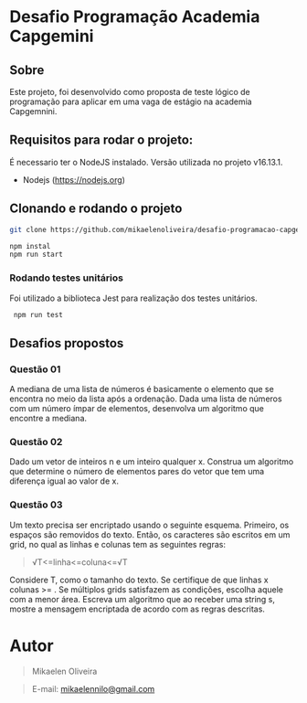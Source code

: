 # Desafio Programação Academia Capgemini

## Sobre

Este projeto, foi desenvolvido como proposta de teste lógico de programação para aplicar em uma vaga de estágio na academia Capgemnini.

## Requisitos para rodar o projeto:

É necessario ter o NodeJS instalado. Versão utilizada no projeto v16.13.1.

- Nodejs (https://nodejs.org)

## Clonando e rodando o projeto

```bash
git clone https://github.com/mikaelenoliveira/desafio-programacao-capgemini.git

npm instal
npm run start
```

### Rodando testes unitários

Foi utilizado a biblioteca Jest para realização dos testes unitários.

```bash
 npm run test
```

## Desafios propostos

### Questão 01

A mediana de uma lista de números é basicamente o elemento que se encontra no meio da lista após a ordenação. Dada uma lista de números com um número ímpar de elementos, desenvolva um algoritmo que encontre a mediana.

### Questão 02

Dado um vetor de inteiros n e um inteiro qualquer x. Construa um algoritmo que determine o número de elementos pares do vetor que tem uma diferença igual ao valor de x.

### Questão 03

Um texto precisa ser encriptado usando o seguinte esquema. Primeiro, os espaços são removidos do texto. Então, os caracteres são escritos em um grid, no qual as linhas e colunas tem as seguintes regras:

> √T<=linha<=coluna<=√T

Considere T, como o tamanho do texto.
Se certifique de que linhas x colunas >= .
Se múltiplos grids satisfazem as condições, escolha aquele com a menor área.
Escreva um algoritmo que ao receber uma string s, mostre a mensagem encriptada de acordo com as regras descritas.

# Autor

> Mikaelen Oliveira

> E-mail: mikaelennilo@gmail.com
